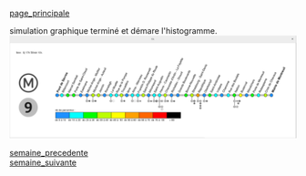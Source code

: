 [page_principale](https://are00dynamic-2018.github.io/RATP_Project/)  

simulation graphique terminé et démare l'histogramme.  
![capture d'écran](../image/capture_simu.png)

[semaine_precedente](https://are00dynamic-2018.github.io/RATP_Project/sous_partie/semaine6)  
[semaine_suivante](https://are00dynamic-2018.github.io/RATP_Project/sous_partie/semaine8)
